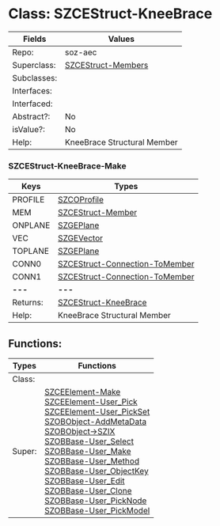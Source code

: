 
# Class:	SZCEStruct-KneeBrace

| Fields | Values |
| --------- | --------- |
| Repo: | soz-aec |
| Superclass: | [SZCEStruct-Members](SZCEStruct-Members.html) |
| Subclasses: |  |
| Interfaces: |  |
| Interfaced: |  |
| Abstract?: | No |
| isValue?: | No |
| Help: | KneeBrace Structural Member |

### SZCEStruct-KneeBrace-Make

| Keys | Types |
| --------- | --------- |
| PROFILE | [SZCOProfile](SZCOProfile.html) |
| MEM | [SZCEStruct-Member](SZCEStruct-Member.html) |
| ONPLANE | [SZGEPlane](SZGEPlane.html) |
| VEC | [SZGEVector](SZGEVector.html) |
| TOPLANE | [SZGEPlane](SZGEPlane.html) |
| CONN0 | [SZCEStruct-Connection-ToMember](SZCEStruct-Connection-ToMember.html) |
| CONN1 | [SZCEStruct-Connection-ToMember](SZCEStruct-Connection-ToMember.html) |
| **---** | **---** |
| Returns: | [SZCEStruct-KneeBrace](SZCEStruct-KneeBrace.html) |
| Help: | KneeBrace Structural Member |


## Functions:

| Types | Functions |
| --------- | --------- |
| Class: |  |
| Super: | [SZCEElement-Make](SZCEElement.html) <br> [SZCEElement-User_Pick](SZCEElement.html) <br> [SZCEElement-User_PickSet](SZCEElement.html) <br> [SZOBObject-AddMetaData](SZOBObject.html) <br> [SZOBObject->SZIX](SZOBObject.html) <br> [SZOBBase-User_Select](SZOBBase.html) <br> [SZOBBase-User_Make](SZOBBase.html) <br> [SZOBBase-User_Method](SZOBBase.html) <br> [SZOBBase-User_ObjectKey](SZOBBase.html) <br> [SZOBBase-User_Edit](SZOBBase.html) <br> [SZOBBase-User_Clone](SZOBBase.html) <br> [SZOBBase-User_PickNode](SZOBBase.html) <br> [SZOBBase-User_PickModel](SZOBBase.html) |


